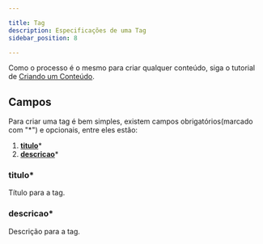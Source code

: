 ```yaml
---

title: Tag
description: Especificações de uma Tag
sidebar_position: 8

---
```


Como o processo é o mesmo para criar qualquer conteúdo, siga o tutorial de [Criando um Conteúdo](/docs/gestao-de-conteudo/gestao-de-conteudo/criando.md).

## Campos

Para criar uma tag é bem simples, existem campos obrigatórios(marcado com "*") e opcionais, entre eles estão:

1. [__titulo__](#titulo)*
2. [__descricao__](#descricao)*

### titulo*

Título para a tag.

### descricao*

Descrição para a tag.
